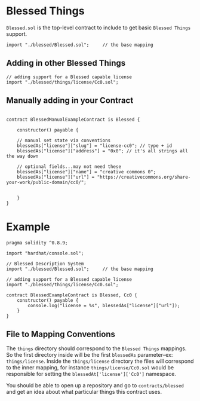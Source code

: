 # Blessed Things

`Blessed.sol` is the top-level contract to include to get basic `Blessed Things` support.

```
import "./blessed/Blessed.sol";     // the base mapping
```

## Adding in other Blessed Things

```
// adding support for a Blessed capable license
import "./blessed/things/license/Cc0.sol";  
```

## Manually adding in your Contract

```

contract BlessedManualExampleContract is Blessed {

    constructor() payable {

    // manual set state via conventions
    blessedAs["license"]["slug"] = "license-cc0"; // type + id
    blessedAs["license"]["address"] = "0x0"; // it's all strings all the way down

    // optional fields...may not need these
    blessedAs["license"]["name"] = "creative commons 0";
    blessedAs["license"]["url"] = "https://creativecommons.org/share-your-work/public-domain/cc0/";


    }
}

```

# Example 

```
pragma solidity ^0.8.9;

import "hardhat/console.sol";

// Blessed Description System
import "./blessed/Blessed.sol";     // the base mapping

// adding support for a Blessed capable license
import "./blessed/things/license/Cc0.sol";  

contract BlessedExampleContract is Blessed, Cc0 {
    constructor() payable {
        console.log("license = %s", blessedAs["license"]["url"]);
    }
}
```

## File to Mapping Conventions

The `things` directory should correspond to the `Blessed Things` mappings. So the first directory inside will be the first `blessedAs` parameter–ex: `things/license`. Inside the `things/license` directory the files will correspond to the inner mapping, for instance `things/license/Cc0.sol` would be responsible for setting the `blessedAt['license']['Cc0']` namespace.

You should be able to open up a repository and go to `contracts/blessed` and get an idea about what particular things this contract uses.

